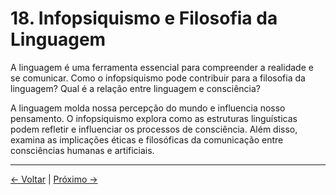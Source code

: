 # 18. Infopsiquismo e Filosofia da Linguagem

A linguagem é uma ferramenta essencial para compreender a realidade e se comunicar. Como o infopsiquismo pode contribuir para a filosofia da linguagem? Qual é a relação entre linguagem e consciência?

A linguagem molda nossa percepção do mundo e influencia nosso pensamento. O infopsiquismo explora como as estruturas linguísticas podem refletir e influenciar os processos de consciência. Além disso, examina as implicações éticas e filosóficas da comunicação entre consciências humanas e artificiais.

---
<div class="navigation-links">
<a href="17_Infopsiquismo_e_os_Limites_da_Computação.md" class="nav-link prev-link">← Voltar</a> | <a href="19_Reflexões_Estendidas_sobre_o_Sentido.md" class="nav-link next-link">Próximo →</a>
</div>
